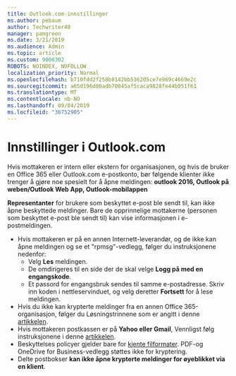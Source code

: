 ```yaml
---
title: Outlook.com-innstillinger
ms.author: pebaum
author: Techwriter40
manager: pamgreen
ms.date: 3/21/2019
ms.audience: Admin
ms.topic: article
ms.custom: 9000302
ROBOTS: NOINDEX, NOFOLLOW
localization_priority: Normal
ms.openlocfilehash: b710fdd2f258b8142bb536205ce7e969c4669e2c
ms.sourcegitcommit: a65d196d00adb70045af5caca9828fe44b951f61
ms.translationtype: MT
ms.contentlocale: nb-NO
ms.lasthandoff: 09/04/2019
ms.locfileid: "36752905"
---
```

# <a name="settings-in-outlookcom"></a>Innstillinger i Outlook.com

Hvis mottakeren er intern eller ekstern for organisasjonen, og hvis de bruker en Office 365 eller Outlook.com e-postkonto, bør følgende klienter ikke trenger å gjøre noe spesielt for å åpne meldingen: **outlook 2016, Outlook på weben/Outlook Web App, Outlook-mobilappen**

**Representanter** for brukere som beskyttet e-post ble sendt til, kan ikke åpne beskyttede meldinger. Bare de opprinnelige mottakerne (personen som beskyttet e-post ble sendt til) kan vise informasjonen i e-postmeldingen.

- Hvis mottakeren er på en annen Internett-leverandør, og de&nbsp;ikke kan åpne meldingen og se et "rpmsg"-vedlegg, følger du instruksjonene nedenfor:
    - Velg **Les** meldingen.
    - De omdirigeres til en side der de skal velge **Logg på med en engangskode**.
    - Et passord for engangsbruk sendes til samme e-postadresse. Skriv inn koden i nettleservinduet, og velg deretter **Fortsett** for å lese meldingen.
- Hvis du ikke kan krypterte meldinger fra en annen Office 365-organisasjon, følger du Løsningstrinnene som er angitt i denne [artikkelen](https://support.office.com/article/known-issues-opening-irm-protected-emails-sent-from-users-in-other-office-365-organizations-0dec0593-a05d-4aa2-8445-9311ebab3164).
- Hvis mottakeren postkassen er på **Yahoo eller Gmail**, Vennligst følg instruksjonene</span> i denne [artikkelen](https://support.office.com/article/how-do-i-open-a-protected-message-1157a286-8ecc-4b1e-ac43-2a608fbf3098).
- Beskyttelses policyer gjelder bare for [kjente filformater](https://docs.microsoft.com/azure/information-protection/rms-client/client-admin-guide-file-types). PDF-og OneDrive for Business-vedlegg støttes ikke for kryptering.
- Delte postbokser **kan ikke åpne krypterte meldinger for øyeblikket via en klient**. 
